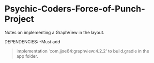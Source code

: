# Psychic-Coders-Force-of-Punch-Project
Notes on implementing a GraphView in the layout.

DEPENDENCIES:
-Must add 
> implementation 'com.jjoe64:graphview:4.2.2'
to build.gradle in the app folder.
